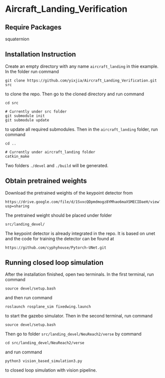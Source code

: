 # Aircraft_Landing_Verification

## Require Packages 
squaternion

## Installation Instruction
Create an empty directory with any name ``aircraft_landing`` in thie example. In the folder run command 
```
git clone https://github.com/yixjia/Aircraft_Landing_Verification.git src
```
to clone the repo. Then go to the cloned directory and run command 
```
cd src

# Currently under src folder 
git submodule init
git submodule update
```
to update all required submodules.
Then in the ``aircraft_landing`` folder, run command 
```
cd ..

# Currently under aircraft_landing folder
catkin_make 
```
Two folders ``./devel`` and ``./build`` will be generated. 

## Obtain pretrained weights
Download the pretrained weights of the keypoint detector from 
```
https://drive.google.com/file/d/1SvxcQDpmdmogz8YMhao6maXSMECIDaeH/view?usp=sharing
```
The pretrained weight should be placed under folder 
```
src/landing_devel/
```
The keypoint detector is already integrated in the repo. It is based on unet and the code for training the detector can be found at
```
https://github.com/cyphyhouse/Pytorch-UNet.git
```

## Running closed loop simulation
After the installation finished, open two terminals. In the first terminal, run command 
```
source devel/setup.bash
```
and then run command 
```
roslaunch rosplane_sim fixedwing.launch  
```
to start the gazebo simulator. 
Then in the second terminal, run command 
```
source devel/setup.bash
```
Then go to folder ``src/landing_devel/NeuReach2/verse`` by command 
```
cd src/landing_devel/NeuReach2/verse
```
and run command 
```
python3 vision_based_simulation3.py
```
to closed loop simulation with vision pipeline. 
